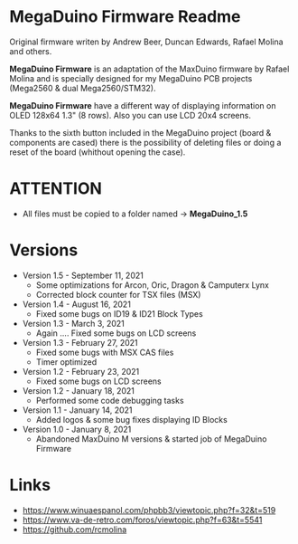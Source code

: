# MegaDuino Firmware Readme

Original firmware writen by Andrew Beer, Duncan Edwards, Rafael Molina and others.

**MegaDuino Firmware** is an adaptation of the MaxDuino firmware by Rafael Molina and is specially designed for my MegaDuino PCB projects (Mega2560 & dual Mega2560/STM32).

**MegaDuino Firmware** have a different way of displaying information on OLED 128x64 1.3" (8 rows). Also you can use LCD 20x4 screens.

Thanks to the sixth button included in the MegaDuino project (board & components are cased) there is the possibility of deleting files or doing a reset of the board (whithout opening the case).

# ATTENTION

* All files must be copied to a folder named -> **MegaDuino_1.5**

# Versions

* Version 1.5 - September 11, 2021
  - Some optimizations for Arcon, Oric, Dragon & Camputerx Lynx
  - Corrected block counter for TSX files (MSX)
* Version 1.4 - August 16, 2021
  - Fixed some bugs on ID19 & ID21 Block Types
* Version 1.3 - March 3, 2021
  - Again .... Fixed some bugs on LCD screens
* Version 1.3 - February 27, 2021
  - Fixed some bugs with MSX CAS files
  - Timer optimized
* Version 1.2 - February 23, 2021
  - Fixed some bugs on LCD screens
* Version 1.2 - January 18, 2021
  - Performed some code debugging tasks
* Version 1.1 - January 14, 2021
  - Added logos & some bug fixes displaying ID Blocks
* Version 1.0 - January 8, 2021
  - Abandoned MaxDuino M versions & started job of MegaDuino Firmware


# Links

- https://www.winuaespanol.com/phpbb3/viewtopic.php?f=32&t=519
- https://www.va-de-retro.com/foros/viewtopic.php?f=63&t=5541
- https://github.com/rcmolina
